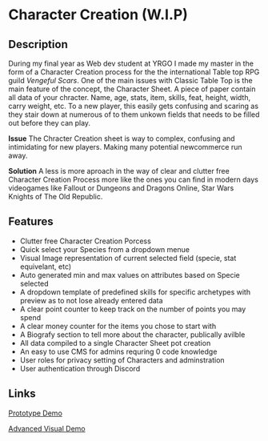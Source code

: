 # Character Creation (W.I.P)

## Description
During my final year as Web dev student at YRGO I made my master in the form of a Character Creation process for the the international
Table top RPG guild <em>Vengeful Scars</em>. One of the main issues with Classic Table Top is the main feature of the concept, the Character Sheet.
A piece of paper contain all data of your chracter. Name, age, stats, item, skills, feat, height, width, carry weight, etc. To a new player,
this easily gets confusing and scaring as they stair down at numerous of to them unkown fields that needs to be filled out before they can play.

<strong>Issue</strong>
The Chracter Creation sheet is way to complex, confusing and intimidating for new players. Making many potential newcommerce run away.

<strong>Solution</strong>
A less is more aproach in the way of clear and clutter free Character Creation Process more like the ones you can find in modern days videogames like Fallout or Dungeons and Dragons Online, Star Wars Knights of The Old Republic.


## Features
<ul>
  <li>Clutter free Character Creation Porcess</li>
  <li>Quick select your Species from a dropdown menue</li>
  <li>Visual Image representation of current selected field (specie, stat equivelant, etc)</li>
  <li>Auto generated min and max values on attributes based on Specie selected</li>
  <li>A dropdown template of predefined skills for specific archetypes with preview as to not lose already entered data</li>
  <li>A clear point counter to keep track on the number of points you may spend</li>
  <li>A clear money counter for the items you chose to start with</li>
  <li>A Biografy section to tell more about the character, publically avilble</li>
  <li>All data compiled to a single Character Sheet pot creation</li>
  <li>An easy to use CMS for admins requring 0 code knowledge</li>
  <li>User roles for privacy setting of Characters and adminstration</li>
  <li>User authentication through Discord</li>
</ul>


## Links

<a href="https://www.figma.com/proto/MoQXS9ltLnNX9KM8zvQHJZ/Character-Creation?page-id=11%3A33&node-id=27%3A3707&viewport=241%2C48%2C0.17&scaling=scale-down&starting-point-node-id=27%3A3707">Prototype Demo</a>

<a href="https://vengefulscars.com/wip/CharacterCreation/user.php" target="_blank">Advanced Visual Demo</a>
